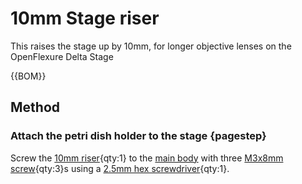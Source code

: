 # 10mm Stage riser

This raises the stage up by 10mm, for longer objective lenses on the OpenFlexure Delta Stage

{{BOM}}

[10mm riser]: ../models/10mm_riser.stl "{cat:3DPrinted}"
[M3x8mm screw]: "{cat:part}"
[main body]: ../components/delta_stage_main_body.md "{cat:3DPrinted}"
[2.5mm hex screwdriver]: "{cat:tool}"

## Method

### Attach the petri dish holder to the stage {pagestep}

Screw the [10mm riser]{qty:1} to the [main body] with three [M3x8mm screw]{qty:3}s using a [2.5mm hex screwdriver]{qty:1}.  
